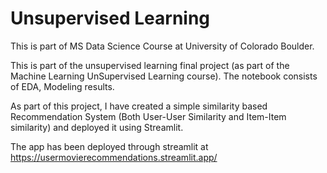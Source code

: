 # Unsupervised Learning

This is part of MS Data Science Course at University of Colorado Boulder.

This is part of the unsupervised learning final project (as part of the Machine Learning UnSupervised Learning course). The notebook consists of EDA, Modeling results.

As part of this project, I have created a simple similarity based Recommendation System (Both User-User Similarity and Item-Item similarity) and deployed it using Streamlit. 

The app has been deployed through streamlit at https://usermovierecommendations.streamlit.app/
